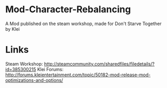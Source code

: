 # Mod-Character-Rebalancing
A Mod published on the steam workshop, made for Don't Starve Together by Klei

# Links
Steam Workshop: http://steamcommunity.com/sharedfiles/filedetails/?id=385300215
Klei Forums: http://forums.kleientertainment.com/topic/50182-mod-release-mod-optimizations-and-options/
